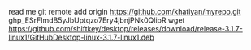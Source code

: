 read me
git remote add origin https://github.com/khatiyan/myrepo.git
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
wget https://github.com/shiftkey/desktop/releases/download/release-3.1.7-linux1/GitHubDesktop-linux-3.1.7-linux1.deb
